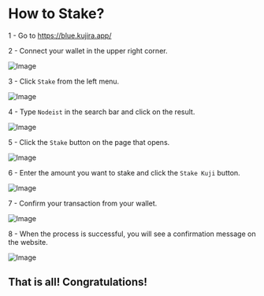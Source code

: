 # How to Stake?

1 - Go to https://blue.kujira.app/

2 - Connect your wallet in the upper right corner.

![Image](https://i.hizliresim.com/880afen.png)

3 - Click `Stake` from the left menu.

![Image](https://i.hizliresim.com/axjr2nk.png)

4 - Type `Nodeist` in the search bar and click on the result.

![Image](https://i.hizliresim.com/7q0xg9w.png)

5 - Click the `Stake` button on the page that opens.

![Image](https://i.hizliresim.com/rbh28fo.png)

6 - Enter the amount you want to stake and click the `Stake Kuji` button.

![Image](https://i.hizliresim.com/am59ijd.png)

7 - Confirm your transaction from your wallet.

![Image](https://i.hizliresim.com/i0bd3de.png)

8 - When the process is successful, you will see a confirmation message on the website.

![Image](https://i.hizliresim.com/d8o731b.png)

## That is all! Congratulations!
